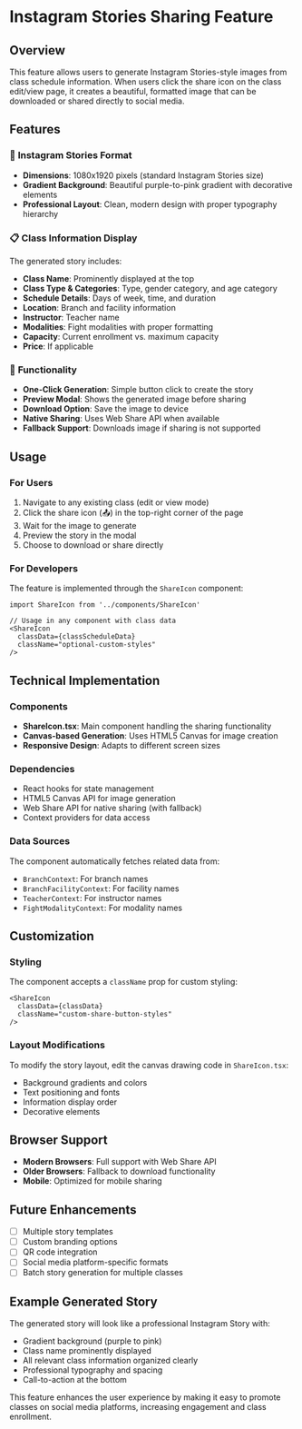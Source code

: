 # Instagram Stories Sharing Feature

## Overview
This feature allows users to generate Instagram Stories-style images from class schedule information. When users click the share icon on the class edit/view page, it creates a beautiful, formatted image that can be downloaded or shared directly to social media.

## Features

### 🎨 **Instagram Stories Format**
- **Dimensions**: 1080x1920 pixels (standard Instagram Stories size)
- **Gradient Background**: Beautiful purple-to-pink gradient with decorative elements
- **Professional Layout**: Clean, modern design with proper typography hierarchy

### 📋 **Class Information Display**
The generated story includes:
- **Class Name**: Prominently displayed at the top
- **Class Type & Categories**: Type, gender category, and age category
- **Schedule Details**: Days of week, time, and duration
- **Location**: Branch and facility information
- **Instructor**: Teacher name
- **Modalities**: Fight modalities with proper formatting
- **Capacity**: Current enrollment vs. maximum capacity
- **Price**: If applicable

### 🚀 **Functionality**
- **One-Click Generation**: Simple button click to create the story
- **Preview Modal**: Shows the generated image before sharing
- **Download Option**: Save the image to device
- **Native Sharing**: Uses Web Share API when available
- **Fallback Support**: Downloads image if sharing is not supported

## Usage

### For Users
1. Navigate to any existing class (edit or view mode)
2. Click the share icon (📤) in the top-right corner of the page
3. Wait for the image to generate
4. Preview the story in the modal
5. Choose to download or share directly

### For Developers
The feature is implemented through the `ShareIcon` component:

```tsx
import ShareIcon from '../components/ShareIcon'

// Usage in any component with class data
<ShareIcon 
  classData={classScheduleData} 
  className="optional-custom-styles"
/>
```

## Technical Implementation

### Components
- **ShareIcon.tsx**: Main component handling the sharing functionality
- **Canvas-based Generation**: Uses HTML5 Canvas for image creation
- **Responsive Design**: Adapts to different screen sizes

### Dependencies
- React hooks for state management
- HTML5 Canvas API for image generation
- Web Share API for native sharing (with fallback)
- Context providers for data access

### Data Sources
The component automatically fetches related data from:
- `BranchContext`: For branch names
- `BranchFacilityContext`: For facility names  
- `TeacherContext`: For instructor names
- `FightModalityContext`: For modality names

## Customization

### Styling
The component accepts a `className` prop for custom styling:
```tsx
<ShareIcon 
  classData={classData} 
  className="custom-share-button-styles"
/>
```

### Layout Modifications
To modify the story layout, edit the canvas drawing code in `ShareIcon.tsx`:
- Background gradients and colors
- Text positioning and fonts
- Information display order
- Decorative elements

## Browser Support
- **Modern Browsers**: Full support with Web Share API
- **Older Browsers**: Fallback to download functionality
- **Mobile**: Optimized for mobile sharing

## Future Enhancements
- [ ] Multiple story templates
- [ ] Custom branding options
- [ ] QR code integration
- [ ] Social media platform-specific formats
- [ ] Batch story generation for multiple classes

## Example Generated Story
The generated story will look like a professional Instagram Story with:
- Gradient background (purple to pink)
- Class name prominently displayed
- All relevant class information organized clearly
- Professional typography and spacing
- Call-to-action at the bottom

This feature enhances the user experience by making it easy to promote classes on social media platforms, increasing engagement and class enrollment.
